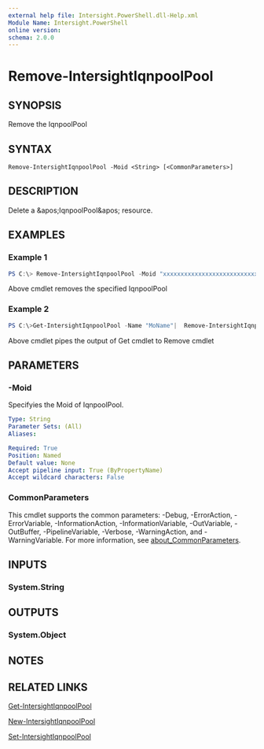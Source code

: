 ```yaml
---
external help file: Intersight.PowerShell.dll-Help.xml
Module Name: Intersight.PowerShell
online version:
schema: 2.0.0
---
```


# Remove-IntersightIqnpoolPool

## SYNOPSIS
Remove the IqnpoolPool

## SYNTAX

```
Remove-IntersightIqnpoolPool -Moid <String> [<CommonParameters>]
```

## DESCRIPTION
Delete a &amp;apos;IqnpoolPool&amp;apos; resource.

## EXAMPLES

### Example 1
```powershell
PS C:\> Remove-IntersightIqnpoolPool -Moid "xxxxxxxxxxxxxxxxxxxxxxxxxxx"
```
Above cmdlet removes the specified IqnpoolPool 

### Example 2
```powershell
PS C:\>Get-IntersightIqnpoolPool -Name "MoName"|  Remove-IntersightIqnpoolPool
```
Above cmdlet pipes the output of Get cmdlet to Remove cmdlet

## PARAMETERS

### -Moid
Specifyies the Moid of IqnpoolPool.

```yaml
Type: String
Parameter Sets: (All)
Aliases:

Required: True
Position: Named
Default value: None
Accept pipeline input: True (ByPropertyName)
Accept wildcard characters: False
```

### CommonParameters
This cmdlet supports the common parameters: -Debug, -ErrorAction, -ErrorVariable, -InformationAction, -InformationVariable, -OutVariable, -OutBuffer, -PipelineVariable, -Verbose, -WarningAction, and -WarningVariable. For more information, see [about_CommonParameters](http://go.microsoft.com/fwlink/?LinkID=113216).

## INPUTS

### System.String

## OUTPUTS

### System.Object
## NOTES

## RELATED LINKS

[Get-IntersightIqnpoolPool](./Get-IntersightIqnpoolPool.md)

[New-IntersightIqnpoolPool](./New-IntersightIqnpoolPool.md)

[Set-IntersightIqnpoolPool](./Set-IntersightIqnpoolPool.md)

